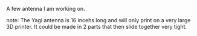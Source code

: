 A few antenna I am working on.


note: The Yagi antenna is 16 incehs long and will only print on a very large 3D printer. It could be made in 2 parts that then slide together very tight.
